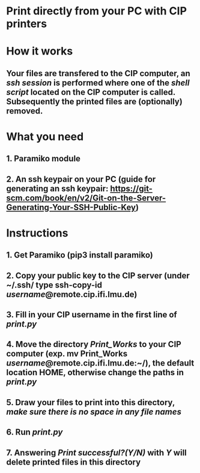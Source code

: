 # Print directly from your PC with CIP printers

# How it works

## Your files are transfered to the CIP computer, an *ssh session* is performed where one of the *shell script* located on the CIP computer is called. Subsequently the printed files are (optionally) removed.

# What you need

## 1. Paramiko module
## 2. An ssh keypair on your PC (guide for generating an ssh keypair: https://git-scm.com/book/en/v2/Git-on-the-Server-Generating-Your-SSH-Public-Key)

# Instructions

## 1. Get Paramiko (pip3 install paramiko)
## 2. Copy your public key to the CIP server (under ~/.ssh/ type ssh-copy-id *username*@remote.cip.ifi.lmu.de)
## 3. Fill in your CIP username in the first line of *print.py*
## 4. Move the directory *Print_Works* to your CIP computer (exp. mv Print_Works *username*@remote.cip.ifi.lmu.de:~/), the default location HOME, otherwise change the paths in *print.py*
## 5. Draw your files to print into this directory, *make sure there is no space in any file names*
## 6. Run *print.py*
## 7. Answering *Print successful?(Y/N)* with *Y* will delete printed files in this directory